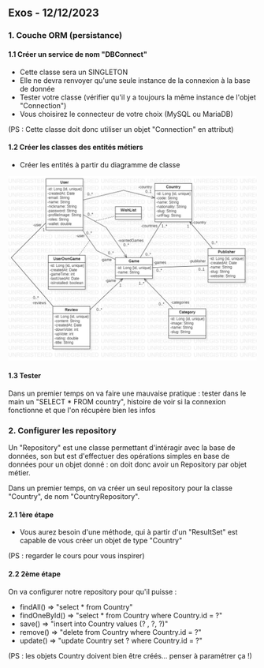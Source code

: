 ## Exos - 12/12/2023


### 1. Couche ORM (persistance) 


#### 1.1 Créer un **service** de nom "DBConnect"


- Cette classe sera un SINGLETON
- Elle ne devra renvoyer qu'une seule instance de la connexion à la base de donnée
- Tester votre classe (vérifier qu'il y a toujours la même instance de l'objet "Connection")
- Vous choisirez le connecteur de votre choix (MySQL ou MariaDB)


(PS : Cette classe doit donc utiliser un objet "Connection" en attribut)


#### 1.2 Créer les classes des entités métiers


- Créer les entités à partir du diagramme de classe


![Main.jpg](Main.jpg)


#### 1.3 Tester


Dans un premier temps on va faire une mauvaise pratique : tester dans le main un "SELECT * FROM country", histoire de voir si la connexion fonctionne et que l'on récupère bien les infos


### 2. Configurer les repository


Un "Repository" est une classe permettant d'intéragir avec la base de données, son but est d'effectuer des opérations simples en base de données pour un objet donné : on doit donc avoir un Repository par objet métier.


Dans un premier temps, on va créer un seul repository pour la classe "Country", de nom "CountryRepository".


#### 2.1 1ère étape


- Vous aurez besoin d'une méthode, qui à partir d'un "ResultSet" est capable de vous créer un objet de type "Country"


(PS : regarder le cours pour vous inspirer)


#### 2.2 2ème étape


On va configurer notre repository pour qu'il puisse :


- findAll() => "select * from Country"
- findOneById() => "select * from Country where Country.id = ?"
- save() => "insert into Country values (? , ?, ?)"
- remove() => "delete from Country where Country.id = ?"
- update() => "update Country set ? where Country.id = ?"


(PS : les objets Country doivent bien être créés... penser à paramétrer ça !)



